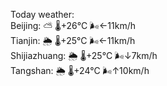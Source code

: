 Today weather:  
Beijing: ⛅️  🌡️+26°C 🌬️←11km/h  
Tianjin: 🌦   🌡️+25°C 🌬️←11km/h  
Shijiazhuang: 🌦   🌡️+25°C 🌬️↓7km/h  
Tangshan: 🌦   🌡️+24°C 🌬️↑10km/h  
